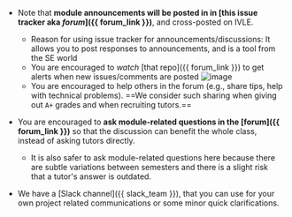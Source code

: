 * Note that **module announcements will be posted in in [this issue tracker **aka _forum_**]({{ forum_link }})**, and cross-posted on IVLE.
  * Reason for using issue tracker for announcements/discussions: It allows you to post responses to announcements, and is a tool from the SE world
  * You are encouraged to _watch_ [that repo]({{ forum_link }}) to get alerts when new issues/comments are posted
    ![image](https://user-images.githubusercontent.com/1673303/44647915-0c761a80-aa12-11e8-98ac-2deb50532643.png)
  * You are encouraged to help others in the forum (e.g., share tips, help with technical problems). ==We consider such sharing when giving out `A+` grades and when recruiting tutors.==

* You are encouraged to **ask module-related questions in the [forum]({{ forum_link }})** so that the discussion can benefit the whole class, instead of asking tutors directly. 
  * It is also safer to ask module-related questions here because there are subtle variations between semesters and there is a slight risk that a tutor's answer is outdated.
  
* We have a [Slack channel]({{ slack_team }}), that you can use for your own project related communications or some minor quick clarifications. 